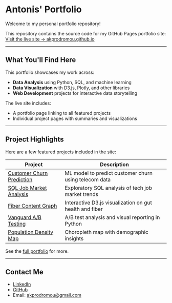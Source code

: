 # Antonis' Portfolio

Welcome to my personal portfolio repository!

This repository contains the source code for my GitHub Pages portfolio site:
[Visit the live site → akprodromou.github.io](https://akprodromou.github.io/)

---

## What You'll Find Here

This portfolio showcases my work across:
- **Data Analysis** using Python, SQL, and machine learning
- **Data Visualization** with D3.js, Plotly, and other libraries
- **Web Development** projects for interactive data storytelling

The live site includes:
- A portfolio page linking to all featured projects
- Individual project pages with summaries and visualizations

---

## Project Highlights

Here are a few featured projects included in the site:

| Project | Description |
|--------|-------------|
| [Customer Churn Prediction](https://github.com/akprodromou/customer-churn-prediction) | ML model to predict customer churn using telecom data |
| [SQL Job Market Analysis](https://github.com/akprodromou/SQL_Job_Market_Analysis) | Exploratory SQL analysis of tech job market trends |
| [Fiber Content Graph](https://github.com/akprodromou/fiber-content-graph) | Interactive D3.js visualization on gut health and fiber |
| [Vanguard A/B Testing](https://github.com/akprodromou/vanguard-ab-testing) | A/B test analysis and visual reporting in Python |
| [Population Density Map](https://github.com/akprodromou/population-density-map) | Choropleth map with demographic insights |

See the [full portfolio](https://akprodromou.github.io/pages/portfolio.md) for more.

---

## Contact Me

- [LinkedIn](https://www.linkedin.com/in/antonis-prodromou-1b1bb02a6/)
- [GitHub](https://github.com/akprodromou)
- Email: akprodromou@gmail.com
